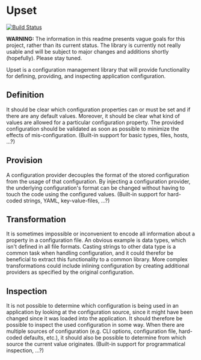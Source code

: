 # Upset

[![Build Status](https://travis-ci.org/jowl/upset.png?branch=master)](https://travis-ci.org/jowl/upset)

**WARNING:** The information in this readme presents vague goals for this
project, rather than its current status. The library is currently not
really usable and will be subject to major changes and additions
shortly (hopefully). Please stay tuned.

Upset is a configuration management library that will provide
functionality for defining, providing, and inspecting application
configuration.

## Definition

It should be clear which configuration properties can or must be set
and if there are any default values. Moreover, it should be clear what
kind of values are allowed for a particular configuration
property. The provided configuration should be validated as soon as
possible to minimize the effects of mis-configuration. (Built-in
support for basic types, files, hosts, ...?)

## Provision

A configuration provider decouples the format of the stored
configuration from the usage of that configuration. By injecting a
configuration provider, the underlying configuration's format can be
changed without having to touch the code using the configured
values. (Built-in support for hard-coded strings, YAML,
key-value-files, ...?)

## Transformation

It is sometimes impossible or inconvenient to encode all information
about a property in a configuration file. An obvious example is data
types, which isn't defined in all file formats. Casting strings to
other data type is a common task when handling configuration, and it
could therefor be beneficial to extract this functionality to a common
library. More complex transformations could include inlining
configuration by creating additional providers as specified by the
original configuration.

## Inspection

It is not possible to determine which configuration is being used in
an application by looking at the configuration source, since it might
have been changed since it was loaded into the application. It should
therefore be possible to inspect the used configuration in some
way. When there are multiple sources of configuration (e.g. CLI
options, configuration file, hard-coded defaults, etc.), it should
also be possible to determine from which source the current value
originates. (Built-in support for programmatical inspection, ...?)
